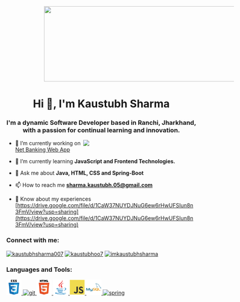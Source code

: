 <div align="center">
  <div style="position: relative; left: 100px;">
    <img src="https://user-images.githubusercontent.com/95478989/198955082-6e78ebb5-e1e4-49f9-8d32-6e5af3984dcd.gif" width="600" height="200">
  </div>
</div>

<h1 align="center">Hi 👋, I'm Kaustubh Sharma</h1>
<h3 align="center">I'm a dynamic Software Developer based in Ranchi, Jharkhand, with a passion for continual learning and innovation.</h3>
<img src="https://camo.githubusercontent.com/10b2d4e80487e1d9cd086ce8619e15740a1bd22c6462f6be13df93ee684deb7b/68747470733a2f2f616e616c7974696373696e6469616d61672e636f6d2f77702d636f6e74656e742f75706c6f6164732f323031382f31322f646576656c6f7065722d6472696262626c652e676966" width="300" align="right"/>

- 🔭 I’m currently working on [Net Banking Web App](https://github.com/KaustubhOO7/NetBankingApplication.git)

- 🌱 I’m currently learning **JavaScript and Frontend Technologies.**

- 💬 Ask me about **Java, HTML, CSS and Spring-Boot**

- 📫 How to reach me **sharma.kaustubh.05@gmail.com**

- 📄 Know about my experiences [https://drive.google.com/file/d/1CaW37NUYDJNuG6ew6rHwUFSIun8n3FmV/view?usp=sharing](https://drive.google.com/file/d/1CaW37NUYDJNuG6ew6rHwUFSIun8n3FmV/view?usp=sharing)

<h3 align="left">Connect with me:</h3>
<p align="left">
<a href="https://linkedin.com/in/kaustubhsharma007" target="blank"><img align="center" src="https://raw.githubusercontent.com/rahuldkjain/github-profile-readme-generator/master/src/images/icons/Social/linked-in-alt.svg" alt="kaustubhsharma007" height="30" width="40" /></a>
<a href="https://fb.com/kaustubhoo7" target="blank"><img align="center" src="https://raw.githubusercontent.com/rahuldkjain/github-profile-readme-generator/master/src/images/icons/Social/facebook.svg" alt="kaustubhoo7" height="30" width="40" /></a>
<a href="https://instagram.com/imkaustubhsharma" target="blank"><img align="center" src="https://raw.githubusercontent.com/rahuldkjain/github-profile-readme-generator/master/src/images/icons/Social/instagram.svg" alt="imkaustubhsharma" height="30" width="40" /></a>
</p>

<h3 align="left">Languages and Tools:</h3>
<p align="left"> <a href="https://www.w3schools.com/css/" target="_blank" rel="noreferrer"> <img src="https://raw.githubusercontent.com/devicons/devicon/master/icons/css3/css3-original-wordmark.svg" alt="css3" width="40" height="40"/> </a> <a href="https://git-scm.com/" target="_blank" rel="noreferrer"> <img src="https://www.vectorlogo.zone/logos/git-scm/git-scm-icon.svg" alt="git" width="40" height="40"/> </a> <a href="https://www.w3.org/html/" target="_blank" rel="noreferrer"> <img src="https://raw.githubusercontent.com/devicons/devicon/master/icons/html5/html5-original-wordmark.svg" alt="html5" width="40" height="40"/> </a> <a href="https://www.java.com" target="_blank" rel="noreferrer"> <img src="https://raw.githubusercontent.com/devicons/devicon/master/icons/java/java-original.svg" alt="java" width="40" height="40"/> </a> <a href="https://developer.mozilla.org/en-US/docs/Web/JavaScript" target="_blank" rel="noreferrer"> <img src="https://raw.githubusercontent.com/devicons/devicon/master/icons/javascript/javascript-original.svg" alt="javascript" width="40" height="40"/> </a> <a href="https://www.mysql.com/" target="_blank" rel="noreferrer"> <img src="https://raw.githubusercontent.com/devicons/devicon/master/icons/mysql/mysql-original-wordmark.svg" alt="mysql" width="40" height="40"/> </a> <a href="https://spring.io/" target="_blank" rel="noreferrer"> <img src="https://www.vectorlogo.zone/logos/springio/springio-icon.svg" alt="spring" width="40" height="40"/> </a> </p>
